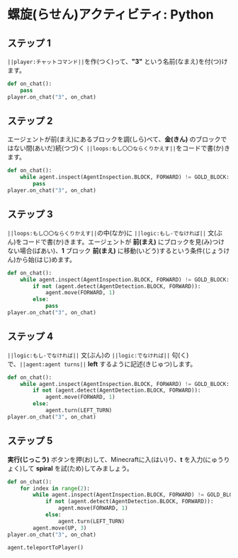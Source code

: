 # 螺旋(らせん)アクティビティ: Python

## ステップ 1
``||player:チャットコマンド||``を作(つく)って、**"3"** という名前(なまえ)を付(つ)けます。

```python
def on_chat():
    pass
player.on_chat("3", on_chat)
```

## ステップ 2

エージェントが前(まえ)にあるブロックを調(しら)べて、**金(きん)** のブロックではない間(あいだ)続(つづ)く ``||loops:もし〇〇ならくりかえす||``をコードで書(か)きます。

```python
def on_chat():
    while agent.inspect(AgentInspection.BLOCK, FORWARD) != GOLD_BLOCK:
        pass
player.on_chat("3", on_chat)
```

## ステップ 3

``||loops:もし〇〇ならくりかえす||``の中(なか)に ``||logic:もし-でなければ||`` 文(ぶん)をコードで書(か)きます。エージェントが **前(まえ)** にブロックを見(み)つけない場合(ばあい)、**1** ブロック **前(まえ)** に移動(いどう)するという条件(じょうけん)から始(はじ)めます。

```python
def on_chat():
    while agent.inspect(AgentInspection.BLOCK, FORWARD) != GOLD_BLOCK:
        if not (agent.detect(AgentDetection.BLOCK, FORWARD)):
            agent.move(FORWARD, 1)
        else:
            pass
player.on_chat("3", on_chat)
```

## ステップ 4

``||logic:もし-でなければ||`` 文(ぶん)の ``||logic:でなければ||`` 句(く)で、``||agent:agent turns||`` **left** するように記述(きじゅつ)します。

```python
def on_chat():
    while agent.inspect(AgentInspection.BLOCK, FORWARD) != GOLD_BLOCK:
        if not (agent.detect(AgentDetection.BLOCK, FORWARD)):
            agent.move(FORWARD, 1)
        else:
            agent.turn(LEFT_TURN)
player.on_chat("3", on_chat)
```

## ステップ 5
**実行(じっこう)** ボタンを押(お)して、Minecraftに入(はい)り、**t** を入力(にゅうりょく)して **spiral** を試(ため)してみましょう。

```python
def on_chat(): 
    for index in range(2): 
        while agent.inspect(AgentInspection.BLOCK, FORWARD) != GOLD_BLOCK: 
            if not (agent.detect(AgentDetection.BLOCK, FORWARD)): 
                agent.move(FORWARD, 1) 
            else: 
                agent.turn(LEFT_TURN) 
        agent.move(UP, 3) 
player.on_chat("3", on_chat) 
```
```ghost
agent.teleportToPlayer()
```